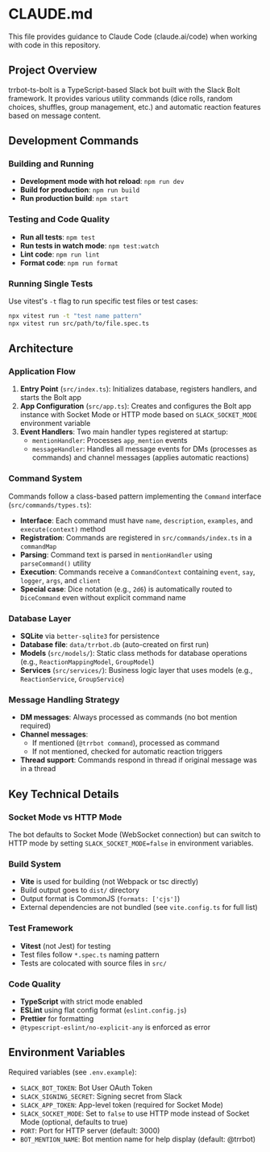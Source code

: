 # CLAUDE.md

This file provides guidance to Claude Code (claude.ai/code) when working with code in this repository.

## Project Overview

trrbot-ts-bolt is a TypeScript-based Slack bot built with the Slack Bolt framework. It provides various utility commands (dice rolls, random choices, shuffles, group management, etc.) and automatic reaction features based on message content.

## Development Commands

### Building and Running
- **Development mode with hot reload**: `npm run dev`
- **Build for production**: `npm run build`
- **Run production build**: `npm start`

### Testing and Code Quality
- **Run all tests**: `npm test`
- **Run tests in watch mode**: `npm test:watch`
- **Lint code**: `npm run lint`
- **Format code**: `npm run format`

### Running Single Tests
Use vitest's `-t` flag to run specific test files or test cases:
```bash
npx vitest run -t "test name pattern"
npx vitest run src/path/to/file.spec.ts
```

## Architecture

### Application Flow
1. **Entry Point** (`src/index.ts`): Initializes database, registers handlers, and starts the Bolt app
2. **App Configuration** (`src/app.ts`): Creates and configures the Bolt app instance with Socket Mode or HTTP mode based on `SLACK_SOCKET_MODE` environment variable
3. **Event Handlers**: Two main handler types registered at startup:
   - `mentionHandler`: Processes `app_mention` events
   - `messageHandler`: Handles all message events for DMs (processes as commands) and channel messages (applies automatic reactions)

### Command System
Commands follow a class-based pattern implementing the `Command` interface (`src/commands/types.ts`):
- **Interface**: Each command must have `name`, `description`, `examples`, and `execute(context)` method
- **Registration**: Commands are registered in `src/commands/index.ts` in a `commandMap`
- **Parsing**: Command text is parsed in `mentionHandler` using `parseCommand()` utility
- **Execution**: Commands receive a `CommandContext` containing `event`, `say`, `logger`, `args`, and `client`
- **Special case**: Dice notation (e.g., `2d6`) is automatically routed to `DiceCommand` even without explicit command name

### Database Layer
- **SQLite** via `better-sqlite3` for persistence
- **Database file**: `data/trrbot.db` (auto-created on first run)
- **Models** (`src/models/`): Static class methods for database operations (e.g., `ReactionMappingModel`, `GroupModel`)
- **Services** (`src/services/`): Business logic layer that uses models (e.g., `ReactionService`, `GroupService`)

### Message Handling Strategy
- **DM messages**: Always processed as commands (no bot mention required)
- **Channel messages**:
  - If mentioned (`@trrbot command`), processed as command
  - If not mentioned, checked for automatic reaction triggers
- **Thread support**: Commands respond in thread if original message was in a thread

## Key Technical Details

### Socket Mode vs HTTP Mode
The bot defaults to Socket Mode (WebSocket connection) but can switch to HTTP mode by setting `SLACK_SOCKET_MODE=false` in environment variables.

### Build System
- **Vite** is used for building (not Webpack or tsc directly)
- Build output goes to `dist/` directory
- Output format is CommonJS (`formats: ['cjs']`)
- External dependencies are not bundled (see `vite.config.ts` for full list)

### Test Framework
- **Vitest** (not Jest) for testing
- Test files follow `*.spec.ts` naming pattern
- Tests are colocated with source files in `src/`

### Code Quality
- **TypeScript** with strict mode enabled
- **ESLint** using flat config format (`eslint.config.js`)
- **Prettier** for formatting
- `@typescript-eslint/no-explicit-any` is enforced as error

## Environment Variables

Required variables (see `.env.example`):
- `SLACK_BOT_TOKEN`: Bot User OAuth Token
- `SLACK_SIGNING_SECRET`: Signing secret from Slack
- `SLACK_APP_TOKEN`: App-level token (required for Socket Mode)
- `SLACK_SOCKET_MODE`: Set to `false` to use HTTP mode instead of Socket Mode (optional, defaults to true)
- `PORT`: Port for HTTP server (default: 3000)
- `BOT_MENTION_NAME`: Bot mention name for help display (default: @trrbot)
